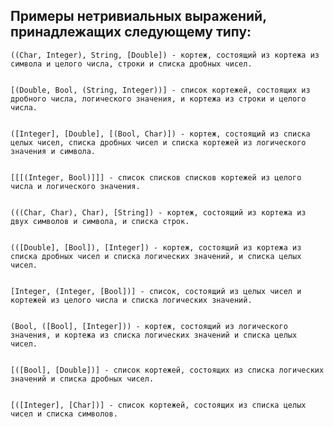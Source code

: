 ## Примеры нетривиальных выражений, принадлежащих следующему типу:

    ((Char, Integer), String, [Double]) - кортеж, состоящий из кортежа из символа и целого числа, строки и списка дробных чисел.


    [(Double, Bool, (String, Integer))] - список кортежей, состоящих из дробного числа, логического значения, и кортежа из строки и целого числа.


    ([Integer], [Double], [(Bool, Char)]) - кортеж, состоящий из списка целых чисел, списка дробных чисел и списка кортежей из логического значения и символа.


    [[[(Integer, Bool)]]] - список списков списков кортежей из целого числа и логического значения.


    (((Char, Char), Char), [String]) - кортеж, состоящий из кортежа из двух символов и символа, и списка строк.


    (([Double], [Bool]), [Integer]) - кортеж, состоящий из кортежа из списка дробных чисел и списка логических значений, и списка целых чисел.


    [Integer, (Integer, [Bool])] - список, состоящий из целых чисел и кортежей из целого числа и списка логических значений.


    (Bool, ([Bool], [Integer])) - кортеж, состоящий из логического значения, и кортежа из списка логических значений и списка целых чисел.


    [([Bool], [Double])] - список кортежей, состоящих из списка логических значений и списка дробных чисел.


    [([Integer], [Char])] - список кортежей, состоящих из списка целых чисел и списка символов.

